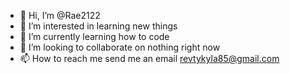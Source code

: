 - 👋 Hi, I’m @Rae2122
- 👀 I’m interested in learning new things
- 🌱 I’m currently learning how to code
- 💞️ I’m looking to collaborate on nothing right now
- 📫 How to reach me send me an email revtykyla85@gmail.com

<!---
Rae2122/Rae2122 is a ✨ special ✨ repository because its `README.md` (this file) appears on your GitHub profile.
You can click the Preview link to take a look at your changes.
--->
